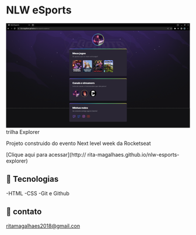 # NLW eSports
![preview](./.github/preview.png)
trilha Explorer

Projeto construido do evento Next level week da Rocketseat

[Clique aqui para acessar](http:// rita-magalhaes.github.io/nlw-esports-explorer)
## 🤖 Tecnologias

-HTML
-CSS
-Git e Github

## 🖤 contato 
ritamagalhaes2018@gmail.con
